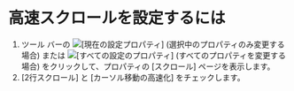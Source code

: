 # 高速スクロールを設定するには

1. ツール バーの
![[現在の設定プロパティ]](../../images/properties..png)
(選択中のプロパティのみ変更する場合) または
![[すべての設定のプロパティ]](../../images/allproperties..png)
(すべてのプロパティを変更する場合) をクリックして、プロパティの \[スクロール\] ページを表示します。
2. \[2行スクロール\] と \[カーソル移動の高速化\] をチェックします。
